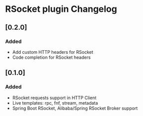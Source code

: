 <!-- Keep a Changelog guide -> https://keepachangelog.com -->

# RSocket plugin Changelog

## [0.2.0]

### Added

- Add custom HTTP headers for RSocket
- Code completion for RSocket headers

## [0.1.0]

### Added

- RSocket requests support in HTTP Client
- Live templates: rpc, fnf, stream, metadata
- Spring Boot RSocket, Alibaba/Spring RSocket Broker support
